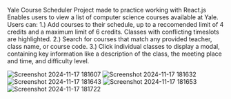 Yale Course Scheduler
Project made to practice working with React.js
Enables users to view a list of computer science courses available at Yale.
Users can:
1.) Add courses to their schedule, up to a reccomended limit of 4 credits and a maximum limit of 6 credits. Classes with conflicting timeslots are highlighted.
2.) Search for courses that match any provided teacher, class name, or course code.
3.) Click individual classes to display a modal, containing key information like a description of the class, the meeting place and time, and difficulty level.

![Screenshot 2024-11-17 181607](https://github.com/user-attachments/assets/6e21bcea-45be-45ea-a1db-dd0b19728abb)
![Screenshot 2024-11-17 181632](https://github.com/user-attachments/assets/7697ca53-82e9-4373-b424-66d76db35631)
![Screenshot 2024-11-17 181643](https://github.com/user-attachments/assets/99f8a52d-e6c2-45c5-ba7c-e1a65de8eb0a)
![Screenshot 2024-11-17 181653](https://github.com/user-attachments/assets/55687f43-2397-4cb1-a695-40016286a648)
![Screenshot 2024-11-17 181722](https://github.com/user-attachments/assets/02dc68fe-3fc4-4d8f-80e3-5f0078294b16)

